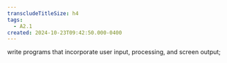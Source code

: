 ```yaml
---
transcludeTitleSize: h4
tags:
  - A2.1
created: 2024-10-23T09:42:50.000-0400
---
```

write programs that incorporate user input, processing, and screen output;